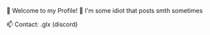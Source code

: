 🚪 Welcome to my Profile!
🎈 I'm some idiot that posts smth sometimes

📫 Contact: .glx (discord)

[<!---
glucix/glucix is a ✨ special ✨ repository because its `README.md` (this file) appears on your GitHub profile.
You can click the Preview link to take a look at your changes.
--->](https://raw.githubusercontent.com/don-cryptus/don-cryptus/output/github-contribution-grid-snake-dark.svg#gh-dark-mode-only)
